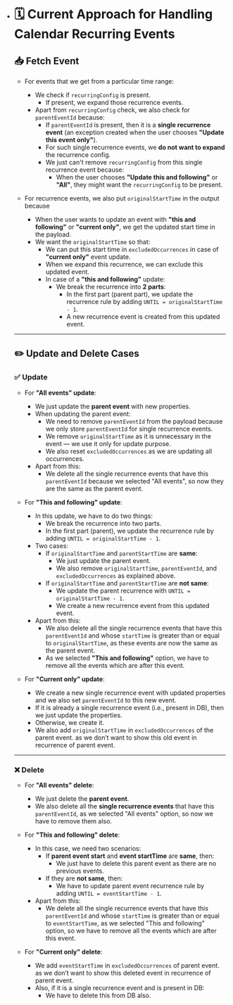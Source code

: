- # 🗓️ Current Approach for Handling Calendar Recurring Events

  ## 📥 Fetch Event

  - For events that we get from a particular time range:

    - We check if `recurringConfig` is present.
      - If present, we expand those recurrence events.
    - Apart from `recurringConfig` check, we also check for `parentEventId` because:
      - If `parentEventId` is present, then it is a **single recurrence event** (an exception created when the user chooses **"Update this event only"**).
      - For such single recurrence events, we **do not want to expand** the recurrence config.
      - We just can't remove `recurringConfig` from this single recurrence event because:
        - When the user chooses **"Update this and following"** or **"All"**, they might want the `recurringConfig` to be present.

  - For recurrence events, we also put `originalStartTime` in the output because
    - When the user wants to update an event with **"this and following"** or **"current only"**, we get the updated start time in the payload.
    - We want the `originalStartTime` so that:
      - We can put this start time in `excludedOccurrences` in case of **"current only"** event update.
      - When we expand this recurrence, we can exclude this updated event.
      - In case of a **"this and following"** update:
        - We break the recurrence into **2 parts**:
          - In the first part (parent part), we update the recurrence rule by adding `UNTIL = originalStartTime - 1`.
          - A new recurrence event is created from this updated event.

  ---

  ## ✏️ Update and Delete Cases

  ### ✅ Update

  - For **"All events" update**:
    - We just update the **parent event** with new properties.
    - When updating the parent event:
      - We need to remove `parentEventId` from the payload because we only store `parentEventId` for single recurrence events.
      - We remove `originalStartTime` as it is unnecessary in the event — we use it only for update purpose.
      - We also reset `excludedOccurrences` as we are updating all occurrences.
    - Apart from this:
      - We delete all the single recurrence events that have this `parentEventId` because we selected "All events", so now they are the same as the parent event.

  - For **"This and following" update**:
    - In this update, we have to do two things:
      - We break the recurrence into two parts.
      - In the first part (parent), we update the recurrence rule by adding `UNTIL = originalStartTime - 1`.
    - Two cases:
      - If `originalStartTime` and `parentStartTime` are **same**:
        - We just update the parent event.
        - We also remove `originalStartTime`, `parentEventId`, and `excludedOccurrences` as explained above.
      - If `originalStartTime` and `parentStartTime` are **not same**:
        - We update the parent recurrence with `UNTIL = originalStartTime - 1`.
        - We create a new recurrence event from this updated event.
    - Apart from this:
      - We also delete all the single recurrence events that have this `parentEventId` and whose `startTime` is greater than or equal to `originalStartTime`, as these events are now the same as the parent event.
      - As we selected **"This and following"** option, we have to remove all the events which are after this event.

  - For **"Current only" update**:
    - We create a new single recurrence event with updated properties and we also set `parentEventId` to this new event.
    - If it is already a single recurrence event (i.e., present in DB), then we just update the properties.
    - Otherwise, we create it.
    - We also add `originalStartTime` in `excludedOccurrences` of the parent event. as we don’t want to show this old event in recurrence of parent event.

  ---

  ### ❌ Delete

  - For **"All events" delete**:
    - We just delete the **parent event**.
    - We also delete all the **single recurrence events** that have this `parentEventId`, as we selected "All events" option, so now we have to remove them also.

  - For **"This and following" delete**:
    - In this case, we need two scenarios:
      - If **parent event start** and **event startTime** are **same**, then:
        - We just have to delete this parent event as there are no previous events.
      - If they are **not same**, then:
        - We have to update parent event recurrence rule by adding `UNTIL = eventStartTime - 1`.
    - Apart from this:
      - We delete all the single recurrence events that have this `parentEventId` and whose `startTime` is greater than or equal to `eventStartTime`, as we selected "This and following" option, so we have to remove all the events which are after this event.

  - For **"Current only" delete**:
    - We add `eventStartTime` in `excludedOccurrences` of parent event. as we don’t want to show this deleted event in recurrence of parent event.
    - Also, if it is a single recurrence event and is present in DB:
      - We have to delete this from DB also.

